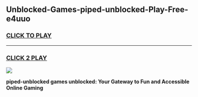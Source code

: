 
## Unblocked-Games-piped-unblocked-Play-Free-e4uuo
<h3>
<a href="https://premium76.site?title=piped-unblocked&ref=21A">CLICK TO PLAY</a></h3>
<hr>

<h3>
<a href="https://premium76.site?title=piped-unblocked&ref=21A">CLICK 2 PLAY</a>
  
</h3>

<a href="https://premium76.site?title=piped-unblocked&ref=21A"><img src="https://clearcache.store/games.png"></a>


**piped-unblocked games unblocked: Your Gateway to Fun and Accessible Online Gaming**

